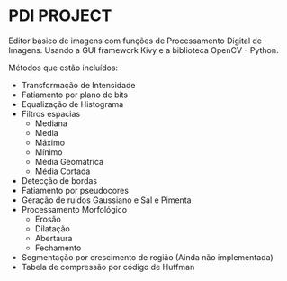 # PDI PROJECT
Editor básico de imagens com funções de Processamento Digital de Imagens. Usando a GUI framework Kivy e  a biblioteca OpenCV - Python.

Métodos que estão incluídos:
- Transformação de Intensidade
- Fatiamento por plano de bits
- Equalização de Histograma
- Filtros espacias 
   - Mediana
   - Media
   - Máximo
   - Mínimo
   - Média Geomátrica
   - Média Cortada
- Detecção de bordas
- Fatiamento por pseudocores
- Geração de ruídos Gaussiano e Sal e Pimenta
- Processamento Morfológico
  - Erosão
  - Dilatação
  - Abertaura
  - Fechamento
- Segmentação por crescimento de região (Ainda não implementada)
- Tabela de compressão por código de Huffman

